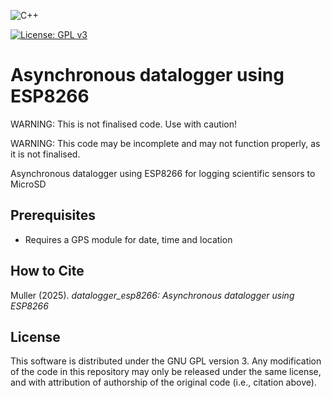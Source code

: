 ![C++](https://img.shields.io/badge/c++-%2300599C.svg?style=for-the-badge&logo=c%2B%2B&logoColor=white)

[![License: GPL v3](https://img.shields.io/badge/License-GPLv3-blue.svg)](https://www.gnu.org/licenses/gpl-3.0)

# Asynchronous datalogger using ESP8266

WARNING: This is not finalised code. Use with caution!

WARNING: This code may be incomplete and may not function properly, as it is not finalised.

Asynchronous datalogger using ESP8266 for logging scientific sensors to MicroSD

## Prerequisites
- Requires a GPS module for date, time and location

## How to Cite

Muller (2025). *datalogger_esp8266: Asynchronous datalogger using ESP8266*

## License

This software is distributed under the GNU GPL version 3. Any modification of the code in this repository may only be released under the same license, and with attribution of authorship of the original code (i.e., citation above).